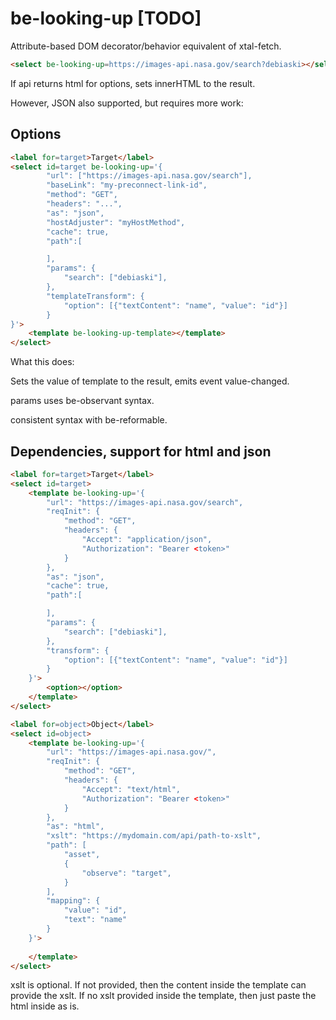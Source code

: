 # be-looking-up [TODO]

Attribute-based DOM decorator/behavior equivalent of xtal-fetch.

```html
<select be-looking-up=https://images-api.nasa.gov/search?debiaski></select>
```

If api returns html for options, sets innerHTML to the result.  

However, JSON also supported, but requires more work:

## Options

```html
<label for=target>Target</label>
<select id=target be-looking-up='{
        "url": ["https://images-api.nasa.gov/search"],
        "baseLink": "my-preconnect-link-id",
        "method": "GET",
        "headers": "...",
        "as": "json",
        "hostAdjuster": "myHostMethod",
        "cache": true,
        "path":[

        ],
        "params": {
            "search": ["debiaski"],
        },
        "templateTransform": {
            "option": [{"textContent": "name", "value": "id"}]
        }
}'>
    <template be-looking-up-template></template>
</select>
```

What this does:

Sets the value of template to the result, emits event value-changed.

params uses be-observant syntax.

consistent syntax with be-reformable.

## Dependencies, support for html and json

```html
<label for=target>Target</label>
<select id=target>
    <template be-looking-up='{
        "url": "https://images-api.nasa.gov/search",
        "reqInit": {
            "method": "GET",
            "headers": {
                "Accept": "application/json",
                "Authorization": "Bearer <token>"
            }
        },
        "as": "json",
        "cache": true,
        "path":[

        ],
        "params": {
            "search": ["debiaski"],
        },
        "transform": {
            "option": [{"textContent": "name", "value": "id"}]
        }
    }'>
        <option></option>
    </template>
</select>

<label for=object>Object</label>
<select id=object>
    <template be-looking-up='{
        "url": "https://images-api.nasa.gov/",
        "reqInit": {
            "method": "GET",
            "headers": {
                "Accept": "text/html",
                "Authorization": "Bearer <token>"
            }
        },
        "as": "html",
        "xslt": "https://mydomain.com/api/path-to-xslt",
        "path": [
            "asset",
            {
                "observe": "target",
            }
        ],
        "mapping": {
            "value": "id",
            "text": "name"
        }
    }'>
        
    </template>
</select>
```

xslt is optional.  If not provided, then the content inside the template can provide the xslt.  If no xslt provided inside the template, then just paste the html inside as is.

